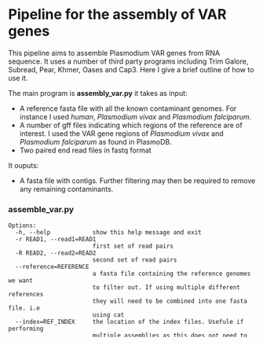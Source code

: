 # Pipeline for the assembly of VAR genes

This pipeline aims to assemble Plasmodium VAR genes from RNA sequence. It uses a number of third party programs including Trim Galore, Subread, Pear, Khmer, Oases and Cap3.  Here I give a brief outline of how to use it.

The main program is **assembly_var.py** it takes as input:
* A reference fasta file with all the known contaminant genomes. For instance I used *human*, *Plasmodium vivax* and *Plasmodium falciparum*. 
* A number of gff files indicating which regions of the reference are of interest. I used the VAR gene regions of *Plasmodium vivax* and *Plasmodium falciparum* as found in PlasmoDB.
* Two paired end read files in fastq format

It ouputs:
* A fasta file with contigs. Further filtering may then be required to remove any remaining contaminants.


### assemble_var.py
```
Options:
  -h, --help            show this help message and exit
  -r READ1, --read1=READ1
                        first set of read pairs
  -R READ2, --read2=READ2
                        second set of read pairs
  --reference=REFERENCE
                        a fasta file containing the reference genomes we want
                        to filter out. If using multiple different references
                        they will need to be combined into one fasta file. i.e
                        using cat
  --index=REF_INDEX     the location of the index files. Usefule if performing
                        multiple assemblies as this does not need to be
                        recomputed each time.
  -v VAR_FILES, --var=VAR_FILES
                        var files that contain var regions we want to keep -
                        that is a subset of reference
  -o OUTPUTDIR, --outputdir=OUTPUTDIR
                        output directory. This will be created if it doesn't
                        already exist.
  --ins_length=INS_LENGTH
                        the insert length passed to oases
  --verbose             turns on more detailed output
  --pear                merge read pairs that overlap before oases.
  --norm                perform digital normalisation which decreases the
                        computational time required for assembly.

```
#### Usage Example

```python
python assemble_var.py -r /path/to/read1.fastq -R /path/to/read2.fastq --reference /path/to/reference.fasta -v /path/to/Pvivax_VAR.gff -v /path/to/Pfalciparum_VAR.gff -o /path/to/output_directory/ --norm
```
```
